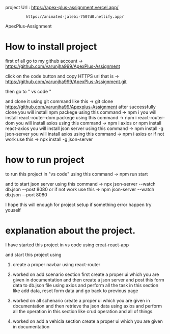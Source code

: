 project Url :  https://apex-plus-assignment.vercel.app/

             https://animated-jalebi-7507d0.netlify.app/



ApexPlus-Assignment

# How to install project
 
 first of all go to my github account  ->    https://github.com/varunjha999/ApexPlus-Assignment

 click on the code button and copy HTTPS url 
 that is ->     https://github.com/varunjha999/ApexPlus-Assignment.git

 then go to " vs code " 

 and clone it using git command like this ->   git clone  https://github.com/varunjha99/Apexplus-Assignment
 after successfully clone you will install npm packege using this command ->   npm i
 you will install react-router-dom packege using this command -> npm i react-router-dom 
 you will install axios using this command ->  npm i axios    or    npm install react-axios
 you will install json server using this command -> npm install -g json-server
 you will install axios using this command ->  npm i axios
     or if not work use this -> npx install -g json-server

# how to run project 

to run this project in "vs code" 
using this command ->  npm run start

and to start json server using this command -> npx json-server --watch db.json --post 8080
 or if not work use this  =>  npm json-server --watch db.json --port 8080


I hope this will enough for project setup 
if something error happen try youself

#  explanation about the project.

 I have started this project in vs code using creat-react-app

 and start this project using 

 1.  create a proper navbar using react-router 

 2.  worked on add scenario section first create a proper ui which you are given  in    documentation and then create a json server and 
     post this form data to db.json file using axios and perform all the task in this section like add data, reset form data and go back to previous page

3.   worked on all schenario create a proper ui which you are given in documentation and then retrieve tha json data using axios and
     perform all the operation in this section like crud operation and all of things.

4.  worked on add a vehicla section create a proper ui which you are given in documentation 

